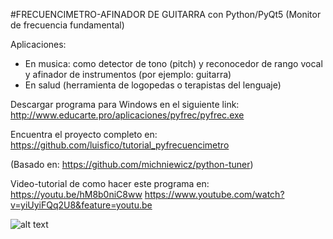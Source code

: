#FRECUENCIMETRO-AFINADOR DE GUITARRA con Python/PyQt5
(Monitor de frecuencia fundamental)

Aplicaciones: 
- En musica: como detector de tono (pitch) y reconocedor de rango vocal y afinador de instrumentos (por ejemplo: guitarra)
- En salud (herramienta de logopedas o terapistas del lenguaje)


Descargar programa para Windows en el siguiente link:
http://www.educarte.pro/aplicaciones/pyfrec/pyfrec.exe

Encuentra el proyecto completo en: https://github.com/luisfico/tutorial_pyfrecuencimetro

(Basado en: https://github.com/michniewicz/python-tuner)

Video-tutorial de como hacer este programa en: 
https://youtu.be/hM8b0niC8ww
https://www.youtube.com/watch?v=yiUyiFQq2U8&feature=youtu.be


![alt text](https://github.com/luisfico/tutorial_pyfrecuencimetro/edit/master/pyfrec.png)
